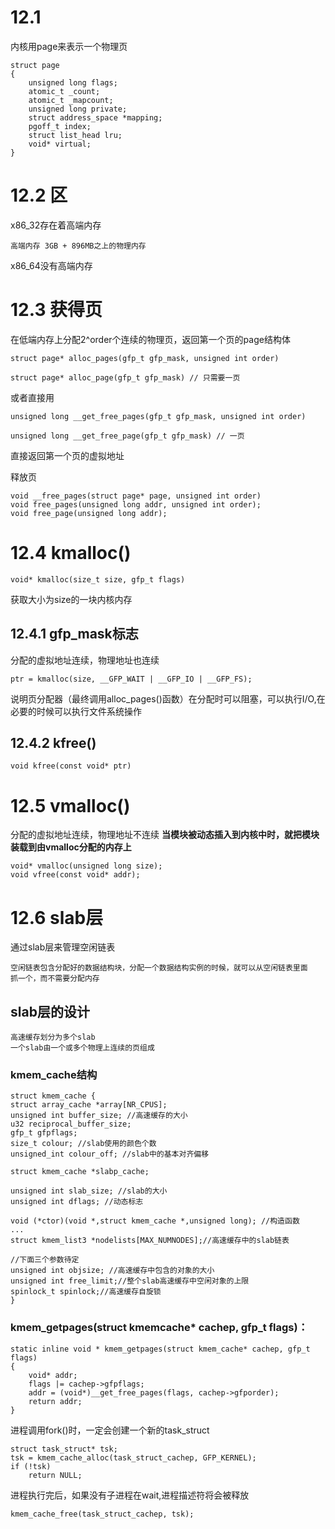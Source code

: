 # 12.1 
内核用page来表示一个物理页
```
struct page
{
    unsigned long flags;
    atomic_t _count;
    atomic_t _mapcount;
    unsigned long private;
    struct address_space *mapping;
    pgoff_t index;
    struct list_head lru;
    void* virtual;
}
```
# 12.2 区
x86_32存在着高端内存
```
高端内存 3GB + 896MB之上的物理内存
```
x86_64没有高端内存

# 12.3 获得页
在低端内存上分配2^order个连续的物理页，返回第一个页的page结构体
```
struct page* alloc_pages(gfp_t gfp_mask, unsigned int order)

struct page* alloc_page(gfp_t gfp_mask) // 只需要一页
```
或者直接用
```
unsigned long __get_free_pages(gfp_t gfp_mask, unsigned int order)

unsigned long __get_free_page(gfp_t gfp_mask) // 一页
```
直接返回第一个页的虚拟地址

释放页
```
void __free_pages(struct page* page, unsigned int order)
void free_pages(unsigned long addr, unsigned int order);
void free_page(unsigned long addr);
```

# 12.4 kmalloc()
```
void* kmalloc(size_t size, gfp_t flags)
```
获取大小为size的一块内核内存

## 12.4.1 gfp_mask标志
分配的虚拟地址连续，物理地址也连续
```
ptr = kmalloc(size, __GFP_WAIT | __GFP_IO | __GFP_FS);
```
说明页分配器（最终调用alloc_pages()函数）在分配时可以阻塞，可以执行I/O,在必要的时候可以执行文件系统操作

## 12.4.2 kfree()
```
void kfree(const void* ptr)
```

# 12.5 vmalloc()
分配的虚拟地址连续，物理地址不连续
**当模块被动态插入到内核中时，就把模块装载到由vmalloc分配的内存上**
```
void* vmalloc(unsigned long size);
void vfree(const void* addr);
```

# 12.6 slab层
通过slab层来管理空闲链表
```
空闲链表包含分配好的数据结构块，分配一个数据结构实例的时候，就可以从空闲链表里面
抓一个，而不需要分配内存
```

## slab层的设计
```
高速缓存划分为多个slab
一个slab由一个或多个物理上连续的页组成
```

### kmem_cache结构
```
struct kmem_cache {
struct array_cache *array[NR_CPUS];
unsigned int buffer_size; //高速缓存的大小
u32 reciprocal_buffer_size;
gfp_t gfpflags;
size_t colour; //slab使用的颜色个数
unsigned_int colour_off; //slab中的基本对齐偏移

struct kmem_cache *slabp_cache;

unsigned int slab_size; //slab的大小
unsigned int dflags; //动态标志

void (*ctor)(void *,struct kmem_cache *,unsigned long); //构造函数
...
struct kmem_list3 *nodelists[MAX_NUMNODES];//高速缓存中的slab链表

//下面三个参数待定
unsigned int objsize; //高速缓存中包含的对象的大小
unsigned int free_limit;//整个slab高速缓存中空闲对象的上限
spinlock_t spinlock;//高速缓存自旋锁
}
```

### kmem_getpages(struct kmemcache* cachep, gfp_t flags)：
```
static inline void * kmem_getpages(struct kmem_cache* cachep, gfp_t flags)
{
    void* addr;
    flags |= cachep->gfpflags;
    addr = (void*)__get_free_pages(flags, cachep->gfporder);
    return addr;
}
```

进程调用fork()时，一定会创建一个新的task_struct
```
struct task_struct* tsk;
tsk = kmem_cache_alloc(task_struct_cachep, GFP_KERNEL);
if (!tsk)
    return NULL;
```
进程执行完后，如果没有子进程在wait,进程描述符将会被释放
```
kmem_cache_free(task_struct_cachep, tsk);
```

